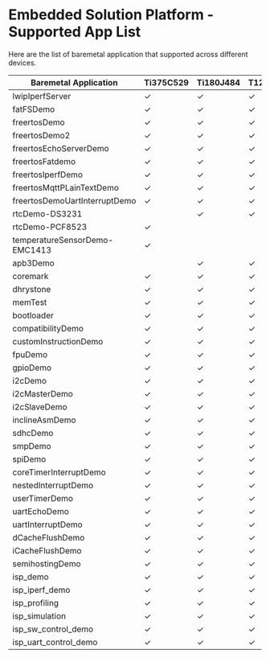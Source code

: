 # Embedded Solution Platform - Supported App List

Here are the list of baremetal application that supported across different devices.

| Baremetal Application         | Ti375C529  | Ti180J484 | T120F576  |
|-------------------------------|------------|-----------|-----------|
| lwipIperfServer               |     ✓      |     ✓    |     ✓     |
| fatFSDemo                     |     ✓      |     ✓    |     ✓     |
| freertosDemo                  |     ✓      |     ✓    |     ✓     |
| freertosDemo2                 |     ✓      |     ✓    |     ✓     |
| freertosEchoServerDemo        |     ✓      |     ✓    |     ✓     |
| freertosFatdemo               |     ✓      |     ✓    |     ✓     |
| freertosIperfDemo             |     ✓      |     ✓    |     ✓     |
| freertosMqttPLainTextDemo     |     ✓      |     ✓    |     ✓     |
| freertosDemoUartInterruptDemo |     ✓      |     ✓    |     ✓     |
| rtcDemo-DS3231                |            |     ✓    |     ✓     |
| rtcDemo-PCF8523               |     ✓      |          |           |
| temperatureSensorDemo-EMC1413 |     ✓      |          |           |
| apb3Demo                      |            |     ✓    |     ✓     |
| coremark                      |     ✓      |     ✓    |     ✓     |
| dhrystone                     |     ✓      |     ✓    |     ✓     |
| memTest                       |     ✓      |     ✓    |     ✓     |
| bootloader                    |     ✓      |     ✓    |     ✓     |
| compatibilityDemo             |     ✓      |     ✓    |     ✓     |
| customInstructionDemo         |     ✓      |     ✓    |     ✓     |
| fpuDemo                       |     ✓      |     ✓    |     ✓     |
| gpioDemo                      |     ✓      |     ✓    |     ✓     |
| i2cDemo                       |     ✓      |     ✓    |     ✓     |
| i2cMasterDemo                 |     ✓      |     ✓    |     ✓     |
| i2cSlaveDemo                  |     ✓      |     ✓    |     ✓     |
| inclineAsmDemo                |     ✓      |     ✓    |     ✓     |
| sdhcDemo                      |     ✓      |     ✓    |     ✓     |
| smpDemo                       |     ✓      |     ✓    |     ✓     |
| spiDemo                       |     ✓      |     ✓    |     ✓     |
| coreTimerInterruptDemo        |     ✓      |     ✓    |     ✓     |
| nestedInterruptDemo           |     ✓      |     ✓    |     ✓     |
| userTimerDemo                 |     ✓      |     ✓    |     ✓     |
| uartEchoDemo                  |     ✓      |     ✓    |     ✓     |
| uartInterruptDemo             |     ✓      |     ✓    |     ✓     |
| dCacheFlushDemo               |     ✓      |     ✓    |     ✓     |
| iCacheFlushDemo               |     ✓      |     ✓    |     ✓     |
| semihostingDemo               |     ✓      |     ✓    |     ✓     |
| isp_demo                      |     ✓      |     ✓    |     ✓     |
| isp_iperf_demo                |     ✓      |     ✓    |     ✓     |
| isp_profiling                 |     ✓      |     ✓    |     ✓     |
| isp_simulation                |     ✓      |     ✓    |     ✓     |
| isp_sw_control_demo           |     ✓      |     ✓    |     ✓     |
| isp_uart_control_demo         |     ✓      |     ✓    |     ✓     |
